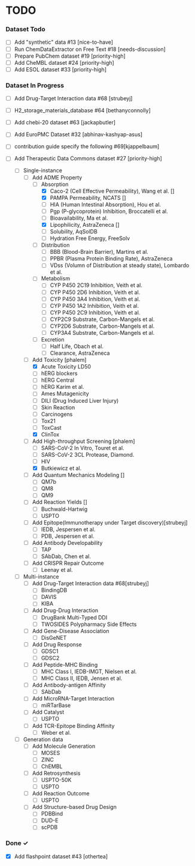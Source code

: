 # TODO

### Dataset Todo
- [ ] Add "synthetic" data #13 [nice-to-have]
- [ ] Run ChemDataExtractor on Free Text #18 [needs-discussion] 
- [ ] Prepare PubChem dataset #19 [priority-high]
- [ ] Add CheMBL dataset #24 [priority-high]
- [ ] Add ESOL dataset #33 [priority-high]

### Dataset In Progress
- [ ] Add Drug-Target Interaction data #68 [strubeyj]
- [ ] H2_storage_materials_database #64 [bethanyconnolly]  
- [ ] Add chebi-20 dataset #63 [jackapbutler]  
- [ ] Add EuroPMC Dataset #32 [abhinav-kashyap-asus]  
- [ ] contribution guide specify the following #69[kjappelbaum]
- [ ] Add Therapeutic Data Commons dataset #27 [priority-high]

  -[ ] Single-instance
    - [ ] Add ADME Property
      - [ ] Absorption
          - [x] Caco-2 (Cell Effective Permeability), Wang et al. []
          - [x] PAMPA Permeability, NCATS []
          - [ ] HIA (Human Intestinal Absorption), Hou et al.
          - [ ] Pgp (P-glycoprotein) Inhibition, Broccatelli et al.
          - [ ] Bioavailability, Ma et al.
          - [x] Lipophilicity, AstraZeneca []
          - [ ] Solubility, AqSolDB
          - [ ] Hydration Free Energy, FreeSolv
      - [ ] Distribution
          - [ ] BBB (Blood-Brain Barrier), Martins et al.
          - [ ] PPBR (Plasma Protein Binding Rate), AstraZeneca
          - [ ] VDss (Volumn of Distribution at steady state), Lombardo et al.
      - [ ] Metabolism
          - [ ] CYP P450 2C19 Inhibition, Veith et al.
          - [ ] CYP P450 2D6 Inhibition, Veith et al.
          - [ ] CYP P450 3A4 Inhibition, Veith et al.
          - [ ] CYP P450 1A2 Inhibition, Veith et al.
          - [ ] CYP P450 2C9 Inhibition, Veith et al.
          - [ ] CYP2C9 Substrate, Carbon-Mangels et al.
          - [ ] CYP2D6 Substrate, Carbon-Mangels et al.
          - [ ] CYP3A4 Substrate, Carbon-Mangels et al.
      - [ ] Excretion
          - [ ] Half Life, Obach et al.
          - [ ] Clearance, AstraZeneca
    - [ ] Add Toxicity [phalem]
      - [x] Acute Toxicity LD50
      - [ ] hERG blockers
      - [ ] hERG Central
      - [ ] hERG Karim et al.
      - [ ] Ames Mutagenicity
      - [ ] DILI (Drug Induced Liver Injury)
      - [ ] Skin Reaction
      - [ ] Carcinogens
      - [ ] Tox21
      - [ ] ToxCast
      - [x] ClinTox
    - [ ] Add High-throughput Screening [phalem]
        - [ ] SARS-CoV-2 In Vitro, Touret et al.
        - [ ] SARS-CoV-2 3CL Protease, Diamond.
        - [ ] HIV
        - [x] Butkiewicz et al.
    - [ ] Add Quantum Mechanics Modeling []
      - [ ] QM7b
      - [ ] QM8
      - [ ] QM9
    - [ ] Add Reaction Yields []
      - [ ] Buchwald-Hartwig
      - [ ] USPTO
    - [ ] Add Epitope(Immunotherapy under Target discovery)[strubeyj]
      - [ ] IEDB, Jespersen et al.
      - [ ] PDB, Jespersen et al.
    - [ ] Add Antibody Developability
      - [ ] TAP
      - [ ] SAbDab, Chen et al.
    - [ ] Add CRISPR Repair Outcome
      - [ ] Leenay et al.

  -[ ] Multi-instance
    - [ ] Add Drug-Target Interaction data #68[strubeyj]
      - [ ] BindingDB
      - [ ] DAVIS
      - [ ] KIBA
    - [ ] Add Drug-Drug Interaction
      - [ ] DrugBank Multi-Typed DDI
      - [ ] TWOSIDES Polypharmacy Side Effects
    - [ ] Add Gene-Disease Association
      - [ ] DisGeNET
    - [ ] Add Drug Response
      - [ ] GDSC1
      - [ ] GDSC2
    - [ ] Add Peptide-MHC Binding
      - [ ] MHC Class I, IEDB-IMGT, Nielsen et al.
      - [ ] MHC Class II, IEDB, Jensen et al.
    - [ ] Add Antibody-antigen Affinity 
      - [ ] SAbDab
    - [ ] Add MicroRNA-Target Interaction
      - [ ] miRTarBase
    - [ ] Add Catalyst
      - [ ] USPTO
    - [ ] Add TCR-Epitope Binding Affinity
      - [ ] Weber et al.
 
  -[ ] Generation data
    - [ ] Add Molecule Generation
      - [ ] MOSES
      - [ ] ZINC
      - [ ] ChEMBL
    - [ ] Add Retrosynthesis
      - [ ] USPTO-50K
      - [ ] USPTO
    - [ ] Add Reaction Outcome
      - [ ] USPTO
    - [ ] Add Structure-based Drug Design 
      - [ ] PDBBind
      - [ ] DUD-E
      - [ ] scPDB

### Done ✓
- [x] Add flashpoint dataset #43 [othertea]
